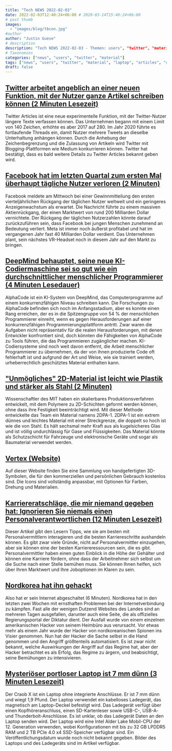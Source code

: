 ```yaml
---
title: "Tech NEWS 2022-02-03"
date: 2022-02-03T12:40:24+06:00 # 2020-03-14T15:40:24+06:00
# post thumb
images:
  - "images/blog/tbcon.jpg"
#author
author: "Justin Guese"
# description
description: "Tech NEWS 2022-02-03 - Themen: users", "twitter", "material"
# Taxonomies
categories: ["news", "users", "twitter", "material"]
tags: ["news", "users", "twitter", "material", "laptop", "articles", "could"]
draft: false
---
```


## [Twitter arbeitet angeblich an einer neuen Funktion, mit der Nutzer ganze Artikel schreiben können (2 Minuten Lesezeit)](https://9to5mac.com/2022/02/02/twitter-reportedly-working-on-new-feature-to-let-users-write-full-articles/)

 Twitter Articles ist eine neue experimentelle Funktion, mit der Twitter-Nutzer längere Texte verfassen können. Das Unternehmen begann mit einem Limit von 140 Zeichen, erhöhte es aber 2017 auf 280. Im Jahr 2020 führte es fortlaufende Threads ein, damit Nutzer mehrere Tweets an dieselbe Unterhaltung anhängen können. Durch die Anhebung der Zeichenbegrenzung und die Zulassung von Artikeln wird Twitter mit Blogging-Plattformen wie Medium konkurrieren können. Twitter hat bestätigt, dass es bald weitere Details zu Twitter Articles bekannt geben wird.

## [Facebook hat im letzten Quartal zum ersten Mal überhaupt tägliche Nutzer verloren (2 Minuten)](https://www.theverge.com/2022/2/2/22914970/facebook-app-loses-daily-users-first-time-earnings)

 Facebook meldete am Mittwoch bei einer Gewinnmitteilung den ersten vierteljährlichen Rückgang der täglichen Nutzer weltweit und ein geringeres Anzeigenwachstum als erwartet. Die Nachricht führte zu einem massiven Aktienrückgang, der einen Marktwert von rund 200 Milliarden Dollar vernichtete. Der Rückgang der täglichen Nutzerzahlen könnte darauf zurückzuführen sein, dass Facebook bei jungen Menschen zunehmend an Bedeutung verliert. Meta ist immer noch äußerst profitabel und hat im vergangenen Jahr fast 40 Milliarden Dollar verdient. Das Unternehmen plant, sein nächstes VR-Headset noch in diesem Jahr auf den Markt zu bringen.

## [DeepMind behauptet, seine neue KI-Codiermaschine sei so gut wie ein durchschnittlicher menschlicher Programmierer (4 Minuten Lesedauer)](https://www.theverge.com/2022/2/2/22914085/alphacode-ai-coding-program-automatic-deepmind-codeforce)

 AlphaCode ist ein KI-System von DeepMind, das Computerprogramme auf einem konkurrenzfähigen Niveau schreiben kann. Die Forschungen zu AlphaCode befinden sich noch im Anfangsstadium, aber es konnte einen Rang erreichen, der es in die Spitzengruppe von 54 % der menschlichen Programmierer einreiht, wenn es gegen Herausforderungen auf einer konkurrenzfähigen Programmierungsplattform antritt. Zwar waren die Aufgaben nicht repräsentativ für die realen Herausforderungen, mit denen Entwickler konfrontiert sind, doch könnten die Fähigkeiten von AlphaCode zu Tools führen, die das Programmieren zugänglicher machen. KI-Codiersysteme sind noch weit davon entfernt, die Arbeit menschlicher Programmierer zu übernehmen, da der von ihnen produzierte Code oft fehlerhaft ist und aufgrund der Art und Weise, wie sie trainiert werden, urheberrechtlich geschütztes Material enthalten kann.

## ["Unmögliches" 2D-Material ist leicht wie Plastik und stärker als Stahl (2 Minuten)](https://newatlas.com/materials/2d-material-light-plastic-stronger-steel/)

 Wissenschaftler des MIT haben ein skalierbares Produktionsverfahren entwickelt, mit dem Polymere zu 2D-Schichten geformt werden können, ohne dass ihre Festigkeit beeinträchtigt wird. Mit dieser Methode entwickelte das Team ein Material namens 2DPA-1. 2DPA-1 ist ein extrem dünnes und leichtes Material mit einer Streckgrenze, die doppelt so hoch ist wie die von Stahl. Es hält sechsmal mehr Kraft aus als kugelsicheres Glas und ist völlig undurchlässig für Gase und Flüssigkeiten. Das Material könnte als Schutzschicht für Fahrzeuge und elektronische Geräte und sogar als Baumaterial verwendet werden.

## [Vertex (Website)](https://vertex.im/)

 Auf dieser Website finden Sie eine Sammlung von handgefertigten 3D-Symbolen, die für den kommerziellen und persönlichen Gebrauch kostenlos sind. Die Icons sind vollständig anpassbar, mit Optionen für Farben, Drehung und Materialien.

## [Karriereratschläge, die mir niemand gegeben hat: Ignorieren Sie niemals einen Personalverantwortlichen (12 Minuten Lesezeit)](https://index.medium.com/career-advice-nobody-gave-me-never-ignore-a-recruiter-4474eac9556)

 Dieser Artikel gibt den Lesern Tipps, wie sie am besten mit Personalvermittlern interagieren und die besten Karriereschritte aushandeln können. Es gibt zwar viele Gründe, nicht auf Personalvermittler einzugehen, aber sie können eine der besten Karriereressourcen sein, die es gibt. Personalvermittler haben einen guten Einblick in die Höhe der Gehälter und können eine Karriere fördern, ohne dass der Arbeitnehmer sich selbst um die Suche nach einer Stelle bemühen muss. Sie können Ihnen helfen, sich über Ihren Marktwert und Ihre Joboptionen im Klaren zu sein.

## [Nordkorea hat ihn gehackt](https://outline.com/gEPJ2x)

 Also hat er sein Internet abgeschaltet (6 Minuten). Nordkorea hat in den letzten zwei Wochen mit ernsthaften Problemen bei der Internetverbindung zu kämpfen. Fast alle der wenigen Dutzend Websites des Landes sind an mehreren Tagen ausgefallen, darunter auch eine Seite, die als offizielles Regierungsportal der Diktatur dient. Der Ausfall wurde von einem einzelnen amerikanischen Hacker von seinem Heimbüro aus verursacht. Vor etwas mehr als einem Jahr wurde der Hacker von nordkoreanischen Spionen ins Visier genommen. Nun hat der Hacker die Sache selbst in die Hand genommen und den Angriff größtenteils automatisiert. Es ist zwar nicht bekannt, welche Auswirkungen der Angriff auf das Regime hat, aber der Hacker betrachtet es als Erfolg, das Regime zu ärgern, und beabsichtigt, seine Bemühungen zu intensivieren.

## [Mysteriöser portloser Laptop ist 7 mm dünn (3 Minuten Lesezeit)](https://arstechnica.com/gadgets/2022/02/mysterious-port-less-laptop-is-7-mm-thin/)

 Der Craob X ist ein Laptop ohne integrierte Anschlüsse. Er ist 7 mm dünn und wiegt 1,9 Pfund. Der Laptop verwendet ein kabelloses Ladegerät, das magnetisch am Laptop-Deckel befestigt wird. Das Ladegerät verfügt über einen Kopfhöreranschluss, einen SD-Kartenleser sowie USB-C-, USB-A- und Thunderbolt-Anschlüsse. Es ist unklar, ob das Ladegerät Daten an den Laptop senden wird. Der Laptop wird eine Intel Alder Lake Mobil-CPU der 12. Generation verwenden, wobei Konfigurationen mit bis zu 32 GB LPDDR5 RAM und 2 TB PCIe 4.0 x4 SSD-Speicher verfügbar sind. Ein Veröffentlichungsdatum wurde noch nicht bekannt gegeben. Bilder des Laptops und des Ladegeräts sind im Artikel verfügbar.

